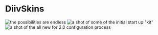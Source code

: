 # DiivSkins

![the possibilities are endless](https://i.imgur.com/696WwE3.jpg)
![a shot of some of the initial start up "kit"](https://i.imgur.com/KmIsGxq.jpg)
![a shot of the all new for 2.0 configuration process](https://i.imgur.com/9ayBPTe.jpg)